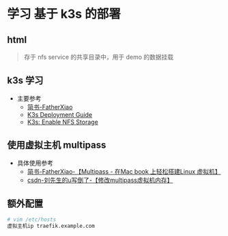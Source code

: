 # 学习 基于 k3s 的部署

## html
> 存于 nfs service 的共享目录中，用于 demo 的数据挂载

## k3s 学习
- 主要参考
  - [简书-FatherXiao](https://www.jianshu.com/p/64c34d69ea39)
  - [K3s Deployment Guide](https://docs.openeuler.org/en/docs/22.03_LTS_SP1/docs/K3s/K3s-deployment-guide.html)
  - [K3s: Enable NFS Storage](https://www.phillipsj.net/posts/k3s-enable-nfs-storage/)

## 使用虚拟主机 multipass
- 具体使用参考
  - [简书-FatherXiao-【Multipass - 在Mac book 上轻松搭建Linux 虚拟机】](https://www.jianshu.com/p/360f491dc878)
  - [csdn-刘先生的u写倒了-【修改multipass虚拟机内存】](https://blog.csdn.net/weixin_43792401/article/details/130895176?spm=1001.2101.3001.6650.3&utm_medium=distribute.pc_relevant.none-task-blog-2%7Edefault%7EYuanLiJiHua%7EPosition-3-130895176-blog-125466239.235%5Ev38%5Epc_relevant_sort_base2&depth_1-utm_source=distribute.pc_relevant.none-task-blog-2%7Edefault%7EYuanLiJiHua%7EPosition-3-130895176-blog-125466239.235%5Ev38%5Epc_relevant_sort_base2&utm_relevant_index=6)

## 额外配置
```bash
# vim /etc/hosts
虚拟主机ip traefik.example.com
```
